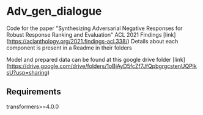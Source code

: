 # Adv_gen_dialogue
Code for the paper "Synthesizing Adversarial Negative Responses for Robust Response Ranking and Evaluation" ACL 2021 Findings [link] (https://aclanthology.org/2021.findings-acl.338/)
Details about each component is present in a Readme in their folders

Model and prepared data can be found at this google drive folder [link] (https://drive.google.com/drive/folders/1oBjAyD5fcZf7JfQpbgrgcstenUQPlksU?usp=sharing)


## Requirements
transformers>=4.0.0
